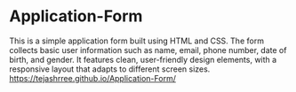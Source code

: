 # Application-Form
This is a simple application form built using HTML and CSS. The form collects basic user information such as name, email, phone number, date of birth, and gender. It features clean, user-friendly design elements, with a responsive layout that adapts to different screen sizes.
https://tejashrree.github.io/Application-Form/

